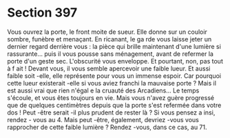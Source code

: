 # Section 397

Vous ouvrez la porte, le front moite de sueur. Elle donne sur un
couloir sombre, funèbre et menaçant. En ricanant, le ga rde vous
laisse jeter un dernier regard derrière vous : la pièce qui brille
maintenant d'une lumière si rassurante... puis il vous pousse
sans ménagement, avant de refermer la porte d'un geste sec.
L'obscurité vous enveloppe. Et pourtant, non, pas tout à f ait !
Devant vous, il vous semble apercevoir une faible lueur. Et aussi
faible soit -elle, elle représente pour vous un immense espoir. Car
pourquoi cette lueur existerait -elle si vous aviez franchi la
mauvaise porte ? Mais il est aussi vrai que rien n'égal e la cruauté
des Arcadiens... Le temps s'écoule, et vous êtes toujours en vie.
Mais vous n'avez guère progressé que de quelques centimètres
depuis que la porte s'est refermée dans votre dos ! Peut -être
serait -il plus prudent de rester là ? Si vous pensez a insi, rendez -
vous au 4. Mais peut -être, également, devriez -vous vous
rapprocher de cette faible lumière ? Rendez -vous, dans ce cas, au
71.